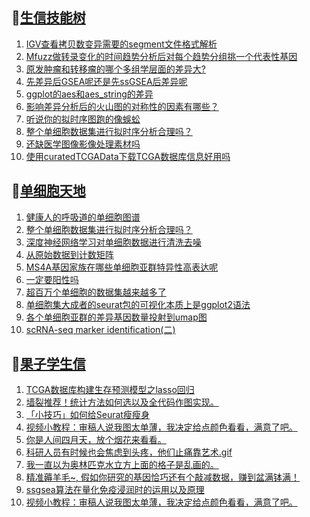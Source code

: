## 📝[生信技能树](https://github.com/ixxmu/mp_duty/issues?q=label%3A%E7%94%9F%E4%BF%A1%E6%8A%80%E8%83%BD%E6%A0%91+is%3Aclosed)
<!-- 1issueTable -->

1. [IGV查看拷贝数变异需要的segment文件格式解析](https://github.com/ixxmu/mp_duty/issues/2504) 
2. [Mfuzz做转录变化的时间趋势分析后对每个趋势分组挑一个代表性基因](https://github.com/ixxmu/mp_duty/issues/2499) 
3. [原发肿瘤和转移瘤的哪个多组学层面的差异大?](https://github.com/ixxmu/mp_duty/issues/2498) 
4. [先差异后GSEA呢还是先ssGSEA后差异呢](https://github.com/ixxmu/mp_duty/issues/2497) 
5. [ggplot的aes和aes_string的差异](https://github.com/ixxmu/mp_duty/issues/2496) 
6. [影响差异分析后的火山图的对称性的因素有哪些？](https://github.com/ixxmu/mp_duty/issues/2481) 
7. [听说你的拟时序图跑的像蜈蚣](https://github.com/ixxmu/mp_duty/issues/2480) 
8. [整个单细胞数据集进行拟时序分析合理吗？](https://github.com/ixxmu/mp_duty/issues/2479) 
9. [还缺医学图像影像处理素材吗](https://github.com/ixxmu/mp_duty/issues/2474) 
10. [使用curatedTCGAData下载TCGA数据库信息好用吗](https://github.com/ixxmu/mp_duty/issues/2467) 
<!-- 1issueTable -->
## 📝[单细胞天地](https://github.com/ixxmu/mp_duty/issues?q=label%3A%E5%8D%95%E7%BB%86%E8%83%9E%E5%A4%A9%E5%9C%B0+is%3Aclosed)
<!-- 2issueTable -->

1. [健康人的呼吸道的单细胞图谱](https://github.com/ixxmu/mp_duty/issues/2502) 
2. [整个单细胞数据集进行拟时序分析合理吗？](https://github.com/ixxmu/mp_duty/issues/2501) 
3. [深度神经网络学习对单细胞数据进行清洗去噪](https://github.com/ixxmu/mp_duty/issues/2484) 
4. [从原始数据到计数矩阵](https://github.com/ixxmu/mp_duty/issues/2472) 
5. [MS4A基因家族在哪些单细胞亚群特异性高表达呢](https://github.com/ixxmu/mp_duty/issues/2462) 
6. [一定要阳性吗](https://github.com/ixxmu/mp_duty/issues/2353) 
7. [超百万个单细胞的数据集越来越多了](https://github.com/ixxmu/mp_duty/issues/2327) 
8. [单细胞集大成者的seurat包的可视化本质上是ggplot2语法](https://github.com/ixxmu/mp_duty/issues/2311) 
9. [各个单细胞亚群的差异基因数量投射到umap图](https://github.com/ixxmu/mp_duty/issues/2308) 
10. [scRNA-seq marker identification(二)](https://github.com/ixxmu/mp_duty/issues/2303) 
<!-- 2issueTable -->

## 📝[果子学生信](https://github.com/ixxmu/mp_duty/issues?q=label%3A%E6%9E%9C%E5%AD%90%E5%AD%A6%E7%94%9F%E4%BF%A1+is%3Aclosed)
<!-- 3issueTable -->

1. [TCGA数据库构建生存预测模型之lasso回归](https://github.com/ixxmu/mp_duty/issues/2473) 
2. [墙裂推荐！统计方法如何选以及全代码作图实现。](https://github.com/ixxmu/mp_duty/issues/2465) 
3. [「小技巧」如何给Seurat瘦瘦身](https://github.com/ixxmu/mp_duty/issues/2419) 
4. [视频小教程：审稿人说我图太单薄，我决定给点颜色看看，满意了吧。](https://github.com/ixxmu/mp_duty/issues/2350) 
5. [你是人间四月天，放个烟花来看看。](https://github.com/ixxmu/mp_duty/issues/2291) 
6. [科研人员有时候也会焦虑到头疼，他们止痛靠艺术.gif](https://github.com/ixxmu/mp_duty/issues/2290) 
7. [我一直以为奥林匹克水立方上面的格子是乱画的。](https://github.com/ixxmu/mp_duty/issues/2289) 
8. [精准薅羊毛~, 假如你研究的基因恰巧还有个敲减数据，赚到盆满钵满！](https://github.com/ixxmu/mp_duty/issues/2265) 
9. [ssgsea算法在量化免疫浸润时的运用以及原理](https://github.com/ixxmu/mp_duty/issues/2264) 
10. [视频小教程：审稿人说我图太单薄，我决定给点颜色看看，满意了吧。](https://github.com/ixxmu/mp_duty/issues/2249) 
<!-- 3issueTable -->
